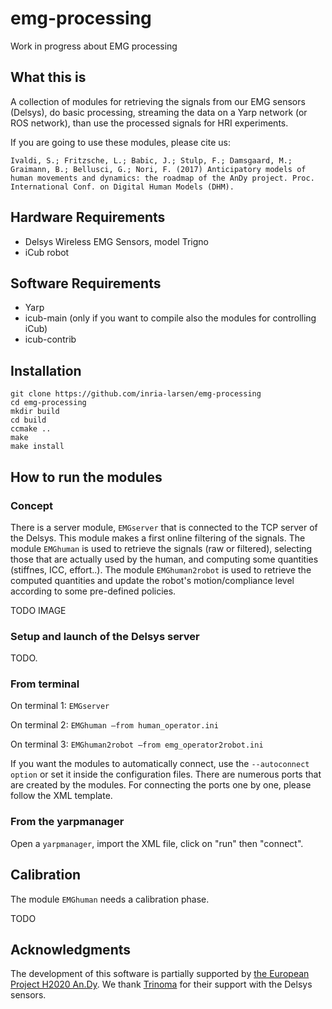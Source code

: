 # emg-processing
Work in progress about EMG processing

## What this is 

A collection of modules for retrieving the signals from our EMG sensors (Delsys), do basic processing, streaming the data on a Yarp network (or ROS network), than use the processed signals for HRI experiments.

If you are going to use these modules, please cite us:
```
Ivaldi, S.; Fritzsche, L.; Babic, J.; Stulp, F.; Damsgaard, M.; Graimann, B.; Bellusci, G.; Nori, F. (2017) Anticipatory models of human movements and dynamics: the roadmap of the AnDy project. Proc. International Conf. on Digital Human Models (DHM).
```

## Hardware Requirements

* Delsys Wireless EMG Sensors, model Trigno
* iCub robot

## Software Requirements

* Yarp
* icub-main (only if you want to compile also the modules for controlling iCub)
* icub-contrib 

## Installation

```
git clone https://github.com/inria-larsen/emg-processing
cd emg-processing
mkdir build
cd build
ccmake ..
make
make install
```

## How to run the modules

### Concept

There is a server module, `EMGserver` that is connected to the TCP server of the Delsys. This module makes a first online filtering of the signals.
The module `EMGhuman` is used to retrieve the signals (raw or filtered), selecting those that are actually used by the human, and computing some quantities (stiffnes, ICC, effort..).
The module `EMGhuman2robot` is used to retrieve the computed quantities and update the robot's motion/compliance level according to some pre-defined policies.

TODO IMAGE

### Setup and launch of the Delsys server

TODO.

### From terminal

On terminal 1: `EMGserver`

On terminal 2: `EMGhuman —from human_operator.ini`

On terminal 3: `EMGhuman2robot —from emg_operator2robot.ini`

If you want the modules to automatically connect, use the `--autoconnect option` or set it inside the configuration files. There are numerous ports that are created by the modules. For connecting the ports one by one, please follow the XML template.

### From the yarpmanager

Open a `yarpmanager`, import the XML file, click on "run" then "connect". 


## Calibration

The module `EMGhuman` needs a calibration phase. 

TODO

## Acknowledgments

The development of this software is partially supported by [the European Project H2020 An.Dy](http://andy-project.eu/).
We thank [Trinoma](http://trinoma.fr/ "Trinoma webpage") for their support with the Delsys sensors.


